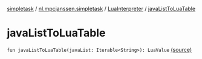 [simpletask](../../index.md) / [nl.mpcjanssen.simpletask](../index.md) / [LuaInterpreter](index.md) / [javaListToLuaTable](.)

# javaListToLuaTable

`fun javaListToLuaTable(javaList: Iterable<String>): LuaValue` [(source)](https://github.com/mpcjanssen/simpletask-android/blob/master/src/main/java/nl/mpcjanssen/simpletask/LuaInterpreter.kt#L152)